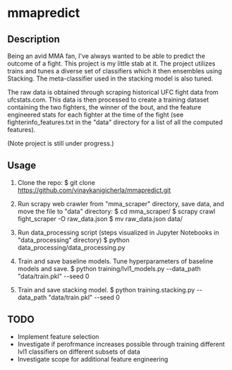 # mmapredict
## Description 
Being an avid MMA fan, I've always wanted to be able to predict the outcome of a fight. This project is my little stab at it. The project utilizes trains and tunes a diverse set of classifiers which it then ensembles using Stacking. The meta-classifier used in the stacking model is also tuned. 

The raw data is obtained through scraping historical UFC fight data from ufcstats.com. This data is then processed to create a training dataset containing the two fighters, the winner of the bout, and the feature engineered stats for each fighter at the time of the fight (see fighterinfo_features.txt in the "data" directory for a list of all the computed features). 

(Note project is still under progress.)

## Usage 
1) Clone the repo:
    $ git clone https://github.com/vinaykanigicherla/mmapredict.git

2) Run scrapy web crawler from "mma_scraper" directory, save data, and move the file to "data" directory:
    $ cd mma_scraper/
    $ scrapy crawl fight_scraper -O raw_data.json
    $ mv raw_data.json data/

3) Run data_processing script (steps visualized in Jupyter Notebooks in "data_processing" directory)
    $ python data_processing/data_processing.py

4) Train and save baseline models. Tune hyperparameters of baseline models and save. 
    $ python training/lvl1_models.py --data_path "data/train.pkl" --seed 0

5) Train and save stacking model. 
    $ python training.stacking.py --data_path "data/train.pkl" --seed 0

## TODO
* Implement feature selection
* Investigate if perofrmance increases possible through training different lvl1 classifiers on different subsets of data
* Investigate scope for additional feature engineering


